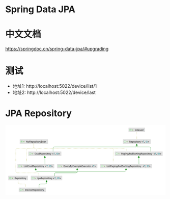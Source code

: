 # Spring Data JPA

# 中文文档
https://springdoc.cn/spring-data-jpa/#upgrading

# 测试
* 地址1: http://localhost:5022/device/list/1
* 地址2: http://localhost:5022/device/last

# JPA Repository
![JPA Repository](./img/DeviceRepository.png)